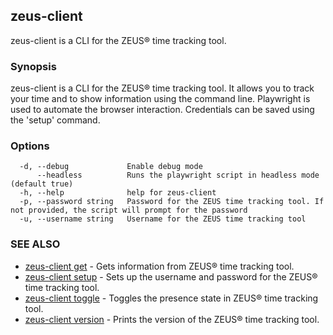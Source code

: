 ## zeus-client

zeus-client is a CLI for the ZEUS® time tracking tool.

### Synopsis

zeus-client is a CLI for the ZEUS® time tracking tool. It allows you to track your time and to show information using the command line. 
Playwright is used to automate the browser interaction. Credentials can be saved using the 'setup' command.

### Options

```
  -d, --debug             Enable debug mode
      --headless          Runs the playwright script in headless mode (default true)
  -h, --help              help for zeus-client
  -p, --password string   Password for the ZEUS time tracking tool. If not provided, the script will prompt for the password
  -u, --username string   Username for the ZEUS time tracking tool
```

### SEE ALSO

* [zeus-client get](zeus-client_get.md)	 - Gets information from ZEUS® time tracking tool.
* [zeus-client setup](zeus-client_setup.md)	 - Sets up the username and password for the ZEUS® time tracking tool.
* [zeus-client toggle](zeus-client_toggle.md)	 - Toggles the presence state in ZEUS® time tracking tool.
* [zeus-client version](zeus-client_version.md)	 - Prints the version of the ZEUS® time tracking tool.

